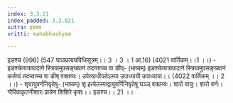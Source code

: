 ```yaml
---
index: 3.3.21
index_padded: 3.3.021
sutra: इङश्च
vritti: mahabhashyam

---
```

 इङश्च (996) (547 घञ्ञ्प्रत्ययविधिसूत्रम्।। 3 । 3 । 1 आ.16) (4021 वार्तिकम्।।1 ।।) - इङश्चेत्यत्रापादाने स्त्रियामुपसङ्ख्यानं तदन्ताच्च वा ङीप्- (भाष्यम्) इङश्चेत्यत्रापादाने स्त्रियामुपसङ्ख्यानं कर्तव्यं तदन्ताच्च वा ङीष् वक्तव्यः। उपेत्याधीयतेऽस्या उपाध्यायी उपाध्याया।। (4022 वार्तिकम् ।। 2 ।।) - शृवायुवर्णनिवृतेषु- (भाष्यम्) शृ इत्येतस्माद्वायुवर्णिनिवृतेषु घञ्ञ् वक्तव्यः। शारो वायुः। शारो वर्णः। गौरिवाकृतनीशारः प्रायेण शिशिरे कृशः।। इङश्च।। 21 ।। 